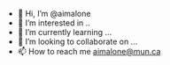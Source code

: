 - 👋 Hi, I’m @aimalone
- 👀 I’m interested in ..
- 🌱 I’m currently learning ...
- 💞️ I’m looking to collaborate on ...
- 📫 How to reach me aimalone@mun.ca

<!---
aimalone/aimalone is a ✨ special ✨ repository because its `README.md` (this file) appears on your GitHub profile.
You can click the Preview link to take a look at your changes.
--->
